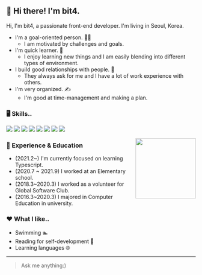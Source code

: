 ## 🙋 Hi there! I'm bit4.

Hi, I'm bit4, a passionate front-end developer. I'm living in Seoul, Korea. 
* I'm a goal-oriented person. 👩‍💻
  - I am motivated by challenges and goals.
* I'm quick learner. 🏃‍ 
  - I enjoy learning new things and I am easily blending into different types of environment.
* I build good relationships with people. 👫
  - They always ask for me and I have a lot of work experience with others.
* I'm very organized. ✍️
  - I'm good at time-management and making a plan. 

### 🖥️ Skills..
<!-- <img src="https://img.shields.io/badge/[쓰고 싶은 텍스트]-[컬러 코드]?style=flat-square&logo=[브랜드 이름]&logoColor=white"/> -->
<img src="https://img.shields.io/badge/HTML-E34F26?style=flat-square&logo=HTML5&logoColor=white"/> <img src="https://img.shields.io/badge/CSS-1572B6?style=flat-square&logo=CSS3&logoColor=white"/> <img src="https://img.shields.io/badge/JavaScript-F7DF1E?style=flat-square&logo=JavaScript&logoColor=white"/> <img src="https://img.shields.io/badge/React-61DAFB?style=flat-square&logo=React&logoColor=white"/> <img src="https://img.shields.io/badge/Redux-764ABC?style=flat-square&logo=Redux&logoColor=white"/> <img src="https://img.shields.io/badge/Sass-CC6699?style=flat-square&logo=Sass&logoColor=white"/> <img src="https://img.shields.io/badge/Firebase-FFCA28?style=flat-square&logo=Firebase&logoColor=white"/> <img src="https://img.shields.io/badge/Git-F05032?style=flat-square&logo=Git&logoColor=white"/>

<img align='right' src="https://github-readme-stats.vercel.app/api?username=devbit4" height="160">

### 🎍 Experience & Education
* (2021.2~) I'm currently focused on learning Typescript.
* (2020.7 ~ 2021.9) I worked at an Elementary school.
* (2018.3~2020.3) I worked as a volunteer for Global Software Club.
* (2016.3~2020.3) I majored in Computer Education in university.

### ❤️ What I like.. 
* Swimming 🏊
* Reading for self-development 📖
* Learning languages 🌐

---
> Ask me anything:) 

<!--[![Tech Blog Badge](http://img.shields.io/badge/-Tech%20blog-black?style=flat-square&logo=github&link=https://velog.io/@devbit4)](https://velog.io/@devbit4) [![Gmail Badge](https://img.shields.io/badge/Gmail-d14836?style=flat-square&logo=Gmail&logoColor=white&link=mailto:devbit4gmail.com)](mailto:devbit4gmail.com) -->

